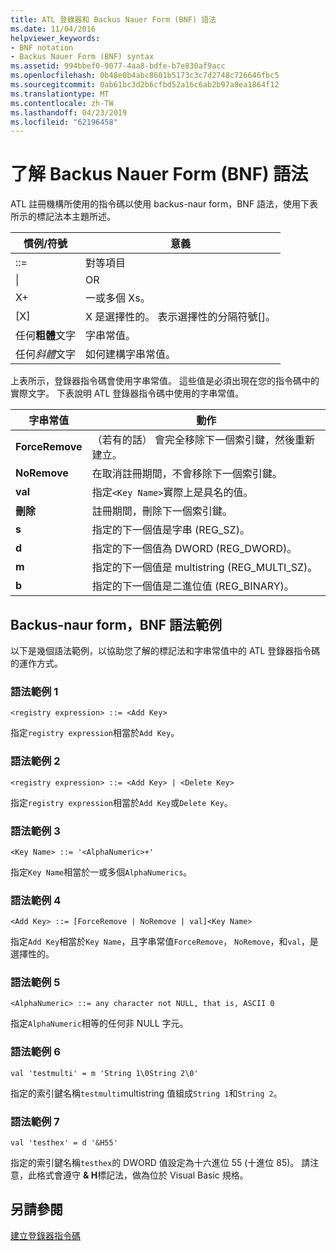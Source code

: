 ```yaml
---
title: ATL 登錄器和 Backus Nauer Form (BNF) 語法
ms.date: 11/04/2016
helpviewer_keywords:
- BNF notation
- Backus Nauer Form (BNF) syntax
ms.assetid: 994bbef0-9077-4aa8-bdfe-b7e830af9acc
ms.openlocfilehash: 0b48e0b4abc8601b5173c3c7d2748c726646fbc5
ms.sourcegitcommit: 0ab61bc3d2b6cfbd52a16c6ab2b97a8ea1864f12
ms.translationtype: MT
ms.contentlocale: zh-TW
ms.lasthandoff: 04/23/2019
ms.locfileid: "62196458"
---
```

# <a name="understanding-backus-nauer-form-bnf-syntax"></a>了解 Backus Nauer Form (BNF) 語法

ATL 註冊機構所使用的指令碼以使用 backus-naur form，BNF 語法，使用下表所示的標記法本主題所述。

|慣例/符號|意義|
|------------------------|-------------|
|::=|對等項目|
|&#124;|OR|
|X+|一或多個 Xs。|
|[X]|X 是選擇性的。 表示選擇性的分隔符號\[]。|
|任何**粗體**文字|字串常值。|
|任何*斜體*文字|如何建構字串常值。|

上表所示，登錄器指令碼會使用字串常值。 這些值是必須出現在您的指令碼中的實際文字。 下表說明 ATL 登錄器指令碼中使用的字串常值。

|字串常值|動作|
|--------------------|------------|
|**ForceRemove**|（若有的話） 會完全移除下一個索引鍵，然後重新建立。|
|**NoRemove**|在取消註冊期間，不會移除下一個索引鍵。|
|**val**|指定`<Key Name>`實際上是具名的值。|
|**刪除**|註冊期間，刪除下一個索引鍵。|
|**s**|指定的下一個值是字串 (REG_SZ)。|
|**d**|指定的下一個值為 DWORD (REG_DWORD)。|
|**m**|指定的下一個值是 multistring (REG_MULTI_SZ)。|
|**b**|指定的下一個值是二進位值 (REG_BINARY)。|

## <a name="bnf-syntax-examples"></a>Backus-naur form，BNF 語法範例

以下是幾個語法範例，以協助您了解的標記法和字串常值中的 ATL 登錄器指令碼的運作方式。

### <a name="syntax-example-1"></a>語法範例 1

```
<registry expression> ::= <Add Key>
```

指定`registry expression`相當於`Add Key`。

### <a name="syntax-example-2"></a>語法範例 2

```
<registry expression> ::= <Add Key> | <Delete Key>
```

指定`registry expression`相當於`Add Key`或`Delete Key`。

### <a name="syntax-example-3"></a>語法範例 3

```
<Key Name> ::= '<AlphaNumeric>+'
```

指定`Key Name`相當於一或多個`AlphaNumerics`。

### <a name="syntax-example-4"></a>語法範例 4

```
<Add Key> ::= [ForceRemove | NoRemove | val]<Key Name>
```

指定`Add Key`相當於`Key Name`，且字串常值`ForceRemove`， `NoRemove`，和`val`，是選擇性的。

### <a name="syntax-example-5"></a>語法範例 5

```
<AlphaNumeric> ::= any character not NULL, that is, ASCII 0
```

指定`AlphaNumeric`相等的任何非 NULL 字元。

### <a name="syntax-example-6"></a>語法範例 6

```
val 'testmulti' = m 'String 1\0String 2\0'
```

指定的索引鍵名稱`testmulti`multistring 值組成`String 1`和`String 2`。

### <a name="syntax-example-7"></a>語法範例 7

```
val 'testhex' = d '&H55'
```

指定的索引鍵名稱`testhex`的 DWORD 值設定為十六進位 55 (十進位 85)。 請注意，此格式會遵守 **& H**標記法，做為位於 Visual Basic 規格。

## <a name="see-also"></a>另請參閱

[建立登錄器指令碼](../atl/creating-registrar-scripts.md)
